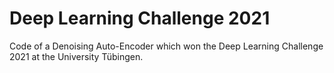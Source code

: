 # Deep Learning Challenge 2021

Code of a Denoising Auto-Encoder which won the Deep Learning Challenge 2021 at the University Tübingen. 

